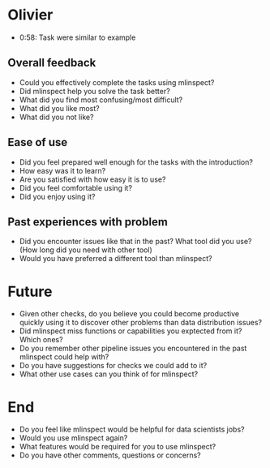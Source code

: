 # Olivier


* 0:58: Task were similar to example


## Overall feedback
* Could you effectively complete the tasks using mlinspect?
* Did mlinspect help you solve the task better?
* What did you find most confusing/most difficult?
* What did you like most?
* What did you not like?

## Ease of use
* Did you feel prepared well enough for the tasks with the introduction?
* How easy was it to learn?
* Are you satisfied with how easy it is to use?
* Did you feel comfortable using it?
* Did you enjoy using it?

## Past experiences with problem

* Did you encounter issues like that in the past? What tool did you use? (How long did you need with other tool)
* Would you have preferred a different tool than mlinspect? 


# Future
* Given other checks, do you believe you could become productive quickly using it to discover other problems than data distribution issues?
* Did mlinspect miss functions or capabilities you exptected from it? Which ones?
* Do you remember other pipeline issues you encountered in the past mlinspect could help with?
* Do you have suggestions for checks we could add to it?
* What other use cases can you think of for mlinspect?

# End
* Do you feel like mlinspect would be helpful for data scientists jobs?
* Would you use mlinspect again?
* What features would be required for you to use mlinspect?
* Do you have other comments, questions or concerns?

